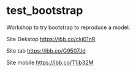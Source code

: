 # test_bootstrap

Workshop to try bootstrap to reproduce a model.

Site Dekstop
https://ibb.co/ckj01nR

Site tab
https://ibb.co/G9507Jd

Site mobile
https://ibb.co/T1jb32M
